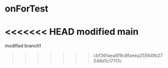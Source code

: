 # onForTest
<<<<<<< HEAD
modified main
=======

modified branch1
>>>>>>> cbf36faea6f9c8faeea25564fb27048d1c17117c

